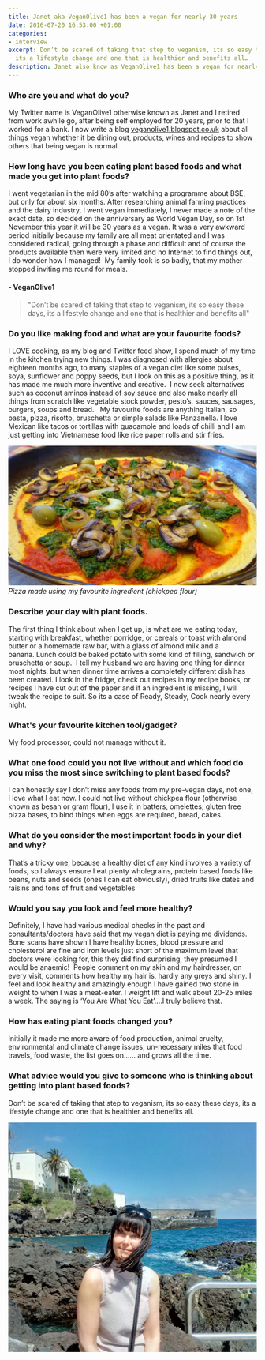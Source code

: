 ```yaml
---
title: Janet aka VeganOlive1 has been a vegan for nearly 30 years
date: 2016-07-20 16:53:00 +01:00
categories:
- interview
excerpt: Don’t be scared of taking that step to veganism, its so easy these days,
  its a lifestyle change and one that is healthier and benefits all…
description: Janet also know as VeganOlive1 has been a vegan for nearly 30 years
---
```


### Who are you and what do you?  
My Twitter name is VeganOlive1 otherwise known as Janet and I retired from work awhile go, after being self employed for 20 years, prior to that I worked for a bank.   I now write a blog ‪[veganolive1.blogspot.co.uk‬](http://veganolive1.blogspot.co.uk) about all things vegan whether it be dining out, products, wines and recipes to show others
that being vegan is normal.

### How long have you been eating plant based foods and what made you get into plant foods? 
I went vegetarian in the mid 80’s after watching a programme about BSE, but only for about six months. After researching animal farming practices and the dairy industry, I went vegan immediately, I never made a note of the exact date, so decided on the anniversary as World  Vegan Day, so ‪on‬ ‪1st November this year it will be 30 years as a vegan. It was a very awkward period initially because my family are all meat orientated and I was considered radical, going through a phase‬ and difficult and of course the products available then were very limited and no Internet to find things out,  I do wonder how I managed!  My family took is so badly, that my mother stopped inviting
me round for meals.

#### - VeganOlive1
>"Don’t be scared of taking that step to veganism, its so easy these days, its a lifestyle change and one that is healthier and benefits all" 

### Do you like making food and what are your favourite foods?   
I LOVE cooking, as my blog and Twitter feed show, I spend much of my time in the kitchen trying new things. I was
diagnosed with allergies about eighteen months ago, to many staples of a vegan diet like some pulses, soya, sunflower and poppy seeds, but I look on this as a positive thing, as it has made me much more inventive and creative.  I now seek alternatives such as coconut aminos instead of soy sauce and also make nearly all things from scratch like vegetable stock powder, pesto’s, sauces, sausages, burgers, soups and bread.   My favourite foods are anything Italian, so pasta, pizza, risotto, bruschetta or simple salads like Panzanella. I love Mexican like tacos or tortillas with guacamole and loads of chilli and I am just getting into Vietnamese food like rice paper rolls and stir fries.

![pizza-chickpea-flour.jpg](/uploads/pizza-chickpea-flour.jpg)
_Pizza made using my favourite ingredient (chickpea flour)_

### Describe your day with plant foods.  
The first thing I think about when I get up, is what are we eating today, starting with breakfast, whether porridge, or cereals or toast with almond butter or a homemade raw bar, with
a glass of almond milk and a banana. Lunch could be baked potato with some kind of filling, sandwich or bruschetta or soup.  I tell my husband we are having one thing for dinner most nights, but when dinner time arrives a completely different dish has been created. I look in the fridge, check out recipes in my recipe books, or recipes I have cut out of the paper and if an ingredient is missing, I will tweak the recipe to suit. So its a case of Ready, Steady, Cook nearly every night.

### What's your favourite kitchen tool/gadget?  
My food processor, could not manage without it.

### What one food could you not live without and which food do you miss the most since switching to plant based foods?  
I can honestly say I don’t miss any foods from my pre-vegan
days, not one, I love what I eat now. I could not live without chickpea flour (otherwise known as besan or gram flour), I use it in batters, omelettes, gluten free pizza bases, to bind things when eggs are required, bread, cakes.

### What do you consider the most important foods in your diet and why?   
That’s a tricky one, because a healthy diet of any kind involves a variety of foods, so I always ensure I eat plenty wholegrains, protein based foods like beans, nuts and seeds (ones I can eat obviously), dried fruits like dates and raisins and tons of fruit and vegetables

### Would you say you look and feel more healthy?   
Definitely, I have had various medical checks in the past and consultants/doctors have said that my vegan diet is paying me
dividends.   Bone scans have shown I have healthy bones, blood pressure and cholesterol are fine and iron levels just short of the maximum level that doctors were looking for, this they did find surprising, they presumed I would be anaemic!  People comment on my skin and my hairdresser, on every visit, comments how healthy my hair is, hardly any greys and shiny. I feel and look healthy and amazingly enough I have gained two stone in weight to when I was a meat-eater. I weight lift and walk about 20-25 miles a week. The saying is ‘You Are What You Eat’....I truly believe that.

### How has eating plant foods changed you?   
Initially it made me more aware of food production, animal cruelty, environmental and climate change issues, un-necessary
miles that food travels, food waste, the list goes on...... and grows all the time.

### What advice would you give to someone who is thinking about getting into plant based foods?
Don’t be scared of taking that step to veganism, its so easy these days, its a lifestyle change and one that is healthier and benefits all.

![veganolive1.jpg](/uploads/veganolive1.jpg)